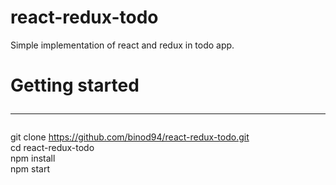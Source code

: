 # react-redux-todo
Simple implementation of react and redux in todo app.

# Getting started <hr>
git clone https://github.com/binod94/react-redux-todo.git <br/>
cd react-redux-todo <br/>
npm install <br/>
npm start
